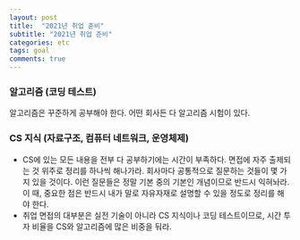 ```yaml
---
layout: post
title:  "2021년 취업 준비"
subtitle: "2021년 취업 준비"
categories: etc
tags: goal
comments: true
---
```

### 알고리즘 (코딩 테스트)
알고리즘은 꾸준하게 공부해야 한다. 어떤 회사든 다 알고리즘 시험이 있다.

### CS 지식 (자료구조, 컴퓨터 네트워크, 운영체제)

- CS에 있는 모든 내용을 전부 다 공부하기에는 시간이 부족하다. 면접에 자주 출제되는 것 위주로 정리를 하나씩 해나가라. 회사마다 공통적으로 질문하는 것들이 몇 가지 있을 것이다. 이런 질문들은 정말 기본 중의 기본인 개념이므로 반드시 익혀놔라.  이 때, 중요한 점은 반드시 내가 말로 자유자재로 설명할 수 있을 정도로 정리를 해야 한다.
- 취업 면접의 대부분은 실전 기술이 아니라 CS 지식이나 코딩 테스트이므로, 시간 투자 비율을 CS와 알고리즘에 많은 비중을 둬라.

